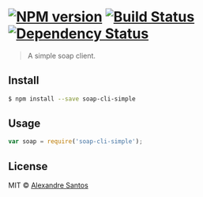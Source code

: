 #  [![NPM version][npm-image]][npm-url] [![Build Status][travis-image]][travis-url] [![Dependency Status][daviddm-url]][daviddm-image]

> A simple soap client.


## Install

```sh
$ npm install --save soap-cli-simple
```


## Usage

```js
var soap = require('soap-cli-simple');

```


## License

MIT © [Alexandre Santos](https://github.com/alexsantos)


[npm-url]: https://npmjs.org/package/soap-cli-simple
[npm-image]: https://badge.fury.io/js/soap-cli-simple.svg
[travis-url]: https://travis-ci.org/alexsantos/soap-cli-simple
[travis-image]: https://travis-ci.org/alexsantos/soap-cli-simple.svg?branch=master
[daviddm-url]: https://david-dm.org/alexsantos/soap-cli-simple.svg?theme=shields.io
[daviddm-image]: https://david-dm.org/alexsantos/soap-cli-simple
